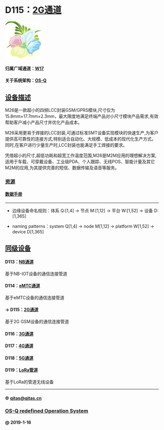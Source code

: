 ﻿# D115：[2G通道](https://github.com/OS-Q/D115)

[![sites](OS-Q/OS-Q.png)](http://www.OS-Q.com)

#### 归属广域通道：[W17](https://github.com/OS-Q/W17)

#### 关于系统架构：[OS-Q](https://github.com/OS-Q/OS-Q)

## [设备描述](https://github.com/OS-Q/D115/wiki) 

M26是一款超小的四频LCC封装GSM/GPRS模块,尺寸仅为15.8mm×17.7mm×2.3mm，最大限度地满足终端产品对小尺寸模块产品需求,有效帮助客户减小产品尺寸并优化产品成本。

M26采用更易于焊接的LCC封装,可通过标准SMT设备实现模块的快速生产,为客户提供高可靠性的连接方式,特别适合自动化、大规模、低成本的现代化生产方式。同时,在客户进行少量生产时,LCC封装也能满足手工焊接的要求。

凭借超小的尺寸,超低功耗和超宽工作温度范围,M26是M2M应用的理想解决方案,适用于车载、可穿戴设备、工业级PDA、个人跟踪、无线POS、智能计量及其它M2M的应用,为其提供完善的短信、数据传输及语音等服务。


### [资源](OS-Q/)

#### [数据手册](docs/)

---

- 边缘设备命名规则：体系 Q:[1,4] -> 节点 M:[1,12] -> 平台 W:[1,52] -> 设备 D:[1,365]

- naming patterns：system Q[1,4] -> node M[1,12] -> platform W[1,52] -> device D[1,365]

## [同级设备](https://github.com/OS-Q/W17/wiki) 

#### D113：[NB通道](https://github.com/OS-Q/D113)

基于NB-IOT设备的通信连接管道

#### D114：[eMTC通道](https://github.com/OS-Q/D114)

基于eMTC设备的通信连接管道

#### -> D115：[2G通道](https://github.com/OS-Q/D115)

基于2G GSM设备的通信连接管道

#### D116：[3G通道](https://github.com/OS-Q/D116)



#### D117：[4G通道](https://github.com/OS-Q/D117)



#### D118：[5G通道](https://github.com/OS-Q/D118)



#### D119：[LoRa管道](https://github.com/OS-Q/D119)

基于LoRa的管道无线设备

---

####  © qitas@qitas.cn
###  [OS-Q redefined Operation System](http://www.OS-Q.com)
####  @ 2019-1-16

